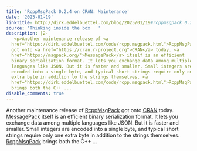 ```yaml
---
title: 'RcppMsgPack 0.2.4 on CRAN: Maintenance'
date: '2025-01-19'
linkTitle: http://dirk.eddelbuettel.com/blog/2025/01/19#rcppmsgpack_0.2.4
source: 'Thinking inside the box   '
description: |2-
   <p>Another maintenance release of <a
  href="https://dirk.eddelbuettel.com/code/rcpp.msgpack.html">RcppMsgPack</a>
  got onto <a href="https://cran.r-project.org">CRAN</a> today. <a
  href="https://msgpack.org/">MessagePack</a> itself is an efficient
  binary serialization format. It lets you exchange data among multiple
  languages like JSON. But it is faster and smaller. Small integers are
  encoded into a single byte, and typical short strings require only one
  extra byte in addition to the strings themselves. <a
  href="https://dirk.eddelbuettel.com/code/rcpp.msgpack.html">RcppMsgPack</a>
  brings both the C++ ...
disable_comments: true
---
```

 <p>Another maintenance release of <a
href="https://dirk.eddelbuettel.com/code/rcpp.msgpack.html">RcppMsgPack</a>
got onto <a href="https://cran.r-project.org">CRAN</a> today. <a
href="https://msgpack.org/">MessagePack</a> itself is an efficient
binary serialization format. It lets you exchange data among multiple
languages like JSON. But it is faster and smaller. Small integers are
encoded into a single byte, and typical short strings require only one
extra byte in addition to the strings themselves. <a
href="https://dirk.eddelbuettel.com/code/rcpp.msgpack.html">RcppMsgPack</a>
brings both the C++ ...